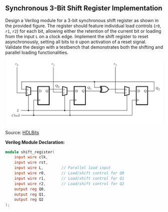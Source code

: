 ## Synchronous 3-Bit Shift Register Implementation

Design a Verilog module for a 3-bit synchronous shift register as shown in the provided figure. The register should feature individual load controls (`r0`, `r1`, `r2`) for each bit, allowing either the retention of the current bit or loading from the input `L` on a clock edge. Implement the shift register to reset asynchronously, setting all bits to `0` upon activation of a reset signal. Validate the design with a testbench that demonstrates both the shifting and parallel loading functionalities.

<img src="shreg.png" width="600" alt="Shift Register">
<p>Source: <a href="https://hdlbits.01xz.net/wiki/Mt2015_lfsr">HDLBits</a></p>

**Verilog Module Declaration:**
```verilog
module shift_register(
    input wire clk,
    input wire rst,
    input wire L,        // Parallel load input
    input wire r0,       // Load/shift control for Q0
    input wire r1,       // Load/shift control for Q1
    input wire r2,       // Load/shift control for Q2
    output reg Q0,
    output reg Q1,
    output reg Q2
);
```


